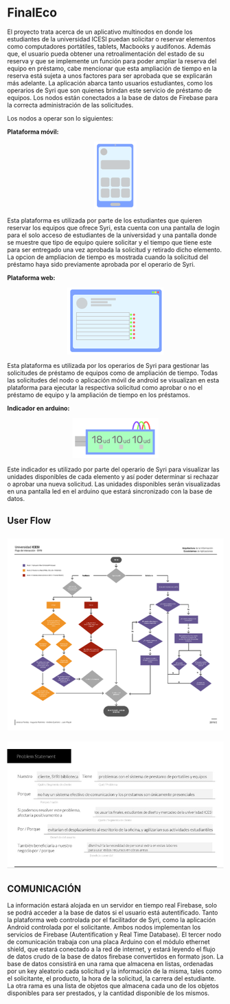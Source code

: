 # FinalEco

El proyecto trata acerca de un aplicativo multinodos en donde los estudiantes de la universidad ICESI puedan solicitar o reservar elementos como computadores portátiles, tablets, Macbooks y audifonos. Además que, el usuario pueda obtener una retroalimentación del estado de su reserva y que se implemente un función para poder ampliar la reserva del equipo en préstamo, cabe mencionar que esta ampliación de tiempo en la reserva está sujeta a unos factores para ser aprobada que se explicarán más adelante. La aplicación abarca tanto usuarios estudiantes, como los operarios de Syri que son quienes brindan este servicio de préstamo de equipos. Los nodos están conectados a la base de datos de Firebase para la correcta administración de las solicitudes.

Los nodos a operar son lo siguientes: 

<strong>Plataforma móvil:</strong>

 <p align="center">
<img src="/framemovil.png"/ width="100">
  </p>

Esta plataforma es utilizada por parte de los estudiantes que quieren reservar los equipos que ofrece Syri, esta cuenta con una pantalla de login para el solo acceso de estudiantes de la universidad y una pantalla donde se muestre que tipo de equipo quiere solicitar y el tiempo que tiene este para ser entregado una vez aprobada la solicitud y retirado dicho elemento. La opcion de ampliacion de tiempo es mostrada cuando la solicitud del préstamo haya sido previamente aprobada por el operario de Syri.

<strong>Plataforma web:</strong>
 <p align="center">
<img src="/frameweb.png"/>
  </p>

Esta plataforma es utilizada por los operarios de Syri para gestionar las solicitudes de préstamo de equipos como de ampliación de tiempo. Todas las solicitudes del nodo o aplicación móvil de android se visualizan en esta plataforma para ejecutar la respectiva solicitud como aprobar o no el préstamo de equipo y la ampliación de tiempo en los préstamos.


<strong>Indicador en arduino:</strong>

 <p align="center">
<img src="/framearduino.png"/width="200">
  </p>

Este indicador es utilizado por parte del operario de Syri para visualizar las unidades disponibles de cada elemento y así poder determinar si rechazar o aprobar una nueva solicitud. Las unidades disponibles serán visualizadas en una pantalla led en el arduino que estará sincronizado con la base de datos.

<h2>User Flow<h2>
  
<img src="/Frame 1.png"/>
 <p align="center">
 <img src="/problem.jpg"/>
  </p>



<h2>COMUNICACIÓN</h2> 

La información estará alojada en un servidor en tiempo real Firebase, solo se podrá acceder a la base de datos si el usuario está autentificado. Tanto la plataforma web controlada por el facilitador de Syri, como la aplicación Android controlada por el solicitante. Ambos nodos implementan los servicios de Firebase (Autentification y Real Time Database). El tercer nodo de comunicación trabaja con una placa Arduino con el módulo ethernet shield, que estará conectado a la red de internet, y estará leyendo el flujo de datos crudo de la base de datos firebase convertidos en formato json.
La base de datos consistirá en una rama que almacena en listas, ordenadas por un key aleatorio cada solicitud y la información de la misma, tales como el solicitante, el producto, la hora de la solicitud, la carrera del estudiante. La otra rama es una lista de objetos que almacena cada uno de los objetos disponibles para ser prestados, y la cantidad disponible de los mismos.


